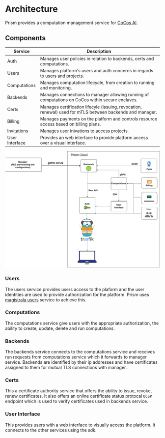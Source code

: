 # Architecture
Prism provides a computation management service for [CoCos AI](https://docs.cocos.ultraviolet.rs/). 

## Components

| Service        | Description                                                                                               |
| -------------- | --------------------------------------------------------------------------------------------------------- |
| Auth           | Manages user policies in relation to backends, certs and computations.                                    |
| Users          | Manages platform's users and auth concerns in regards to users and projects.                              |
| Computations   | Manages computation lifecycle, from creation to running and monitoring.                                   |
| Backends       | Manages connections to manager allowing running of computations on CoCos within secure enclaves.          |
| Certs          | Manages certification lifecyle (issuing, revocation, renewal) used for mTLS between backends and manager. |
| Billing        | Manages payments on the platform and controls resource access based on billing plans.                     |
| Invitations    | Manages user inivations to access projects.                                                               |
| User Interface | Provides an web interface to provide platform access over a visual interface.                             |




![Architecture](img/arch.drawio.png)

### Users
The users service provides users access to the plaform and the user identities are used to provide authorization for the platform. Prism uses [magistrala users](https://docs.magistrala.abstractmachines.fr/architecture/#domain-model) service to achieve this. 

### Computations
The computations service give users with the appropriate authorization, the ability to create, update, delete and run computations.

### Backends
The backends service connects to the computations service and receives run requests from computations service which it forwards to manager service. Backends are identified by their ip addresses and have certificates assigned to them for mutual TLS connections with manager.

### Certs
This a certificate authority service that offers the ability to issue, revoke, renew certificates. It also offers an online certificate status protocal `OCSP` endpoint which is used to verify certificates used in backends service. 

### User Interface
This provides users with a web interface to visually access the platform. It connects to the other services using the sdk.


